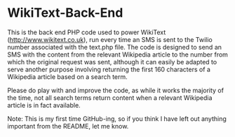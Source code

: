 WikiText-Back-End
=================

This is the back end PHP code used to power WikiText (http://www.wikitext.co.uk), run every time an SMS is sent to the Twilio number associated with the text.php file. The code is designed to send an SMS with the content from the relevant Wikipedia article to the number from which the original request was sent, although it can easily be adapted to serve another purpose involving returning the first 160 characters of a Wikipedia article based on a search term.

Please do play with and improve the code, as while it works the majority of the time, not all search terms return content when a relevant Wikipedia article is in fact available.

Note: This is my first time GitHub-ing, so if you think I have left out anything important from the README, let me know.

